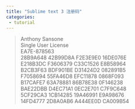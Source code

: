 ```yaml
---
title: "Sublime text 3 注册码"
categories:
 - tutorial
---
```


> Anthony Sansone  
> Single User License  
> EA7E-878563  
> 28B9A648 42B99D8A F2E3E9E0 16DE076E  
> E218B3DC F3606379 C33C1526 E8B58964  
> B2CB3F63 BDF901BE D31424D2 082891B5   
> F7058694 55FA46D8 EFC11878 0868F093  
> B17CAFE7 63A78881 86B78E38 0F146238  
> BAE22DBB D4EC71A1 0EC2E701 C7F9C648  
> 5CF29CA3 1CB14285 19A46991 E9A98676  
> 14FD4777 2D8A0AB6 A444EE0D CA009B54
